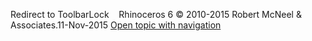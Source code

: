 ---
---

Redirect to ToolbarLock&#160;
&#160;
Rhinoceros 6 © 2010-2015 Robert McNeel &amp; Associates.11-Nov-2015
 [Open topic with navigation](toolbarlock.html) 

